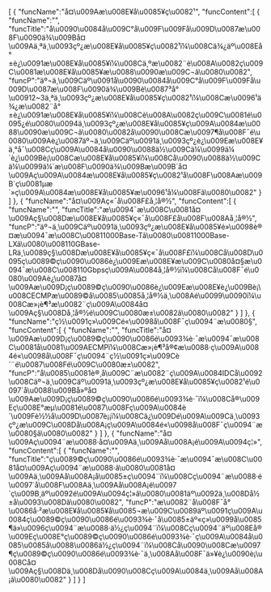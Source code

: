 [
	{
		"funcName":"å¤\u009Aæ\u008E¥å\u0085¥ç\u0082¹",
		"funcContent":[
			{
				"funcName":"",
				"funcTitle":"å\u0090\u0084å\u009C°å\u009F\u009Få\u009D\u0087æ\u008F\u0090ä¾\u009Bå¤\u009Aä¸ªä¸\u0093çº¿æ\u008E¥å\u0085¥ç\u0082¹ï¼\u008Cä¾¿äº\u008Eå°±è¿\u0091æ\u008E¥å\u0085¥ï¼\u008Cä¸ºæ\u0082¨è\u008A\u0082ç\u009C\u0081æ\u008E¥å\u0085¥æ\u0088\u0090æ\u009C¬ã\u0080\u0082",
				"funcP":"äº¬ä¸\u009Cäº\u0091å\u0090\u0084å\u009C°å\u009F\u009Få\u009D\u0087æ\u008F\u0090ä¾\u009Bè\u0087³å°\u00912~3ä¸ªä¸\u0093çº¿æ\u008E¥å\u0085¥ç\u0082¹ï¼\u008Cæ\u0096¹ä¾¿æ\u0082¨å°±è¿\u0091æ\u008E¥å\u0085¥ï¼\u008Cè\u008A\u0082ç\u009C\u0081é\u0095¿é\u0080\u0094ä¸\u0093çº¿æ\u008E¥å\u0085¥ç\u009A\u0084æ\u0088\u0090æ\u009C¬ã\u0080\u0082å\u0090\u008Cæ\u0097¶å\u008F¯é\u0080\u009Aè¿\u0087äº¬ä¸\u009Cäº\u0091ä¸\u0093çº¿è¿\u009Eæ\u008E¥ä¸°å¯\u008Cç\u009A\u0084å\u0090\u0088ä½\u009Cä¼\u0099ä¼´è¿\u009Bè¡\u008Cæ\u008E¥å\u0085¥ï¼\u008Cå\u0090\u0088ä½\u009Cä¼\u0099ä¼´æ\u008F\u0090ä¾\u009Bæ\u009B´å¤\u009Aç\u009A\u0084æ\u008E¥å\u0085¥ç\u0082¹å\u008F\u008Aæ\u009B´ç\u0081µæ´»ç\u009A\u0084æ\u008E¥å\u0085¥æ\u0096¹å¼\u008Fã\u0080\u0082"
			}
		]
	},
	{
		"funcName":"å¤\u009Aç«¯å\u008F£å¸¦å®½",
		"funcContent":[
			{
				"funcName":"",
				"funcTitle":"æ\u0094¯æ\u008C\u0081å¤\u009Aç§\u008Dæ\u008E¥å\u0085¥ç«¯å\u008F£å\u008F\u008Aå¸¦å®½",
				"funcP":"äº¬ä¸\u009Cäº\u0091ä¸\u0093çº¿æ\u008E¥å\u0085¥é»\u0098è®¤æ\u0094¯æ\u008C\u00811000Base-Tã\u0080\u00811000Base-LXã\u0080\u008110GBase-LRä¸\u0089ç§\u008Dæ\u008E¥å\u0085¥ç«¯å\u008F£ï¼\u008Cå\u008D\u0095ç\u0089©ç\u0090\u0086è¿\u009Eæ\u008E¥æ\u009C\u0080å¤§æ\u0094¯æ\u008C\u008110Gbpsç\u009A\u0084å¸¦å®½ï¼\u008Cå\u008F¯é\u0080\u009Aè¿\u0087å¤\u009Aæ\u009D¡ç\u0089©ç\u0090\u0086è¿\u009Eæ\u008E¥è¿\u009Bè¡\u008CECMPæ\u0089©å\u0085\u0085å¸¦å®½ä¸\u008Aé\u0099\u0090ï¼\u008Cæ»¡è¶³æ\u0082¨ç\u009A\u0084å¤\u009Aç§\u008Då¸¦å®½é\u009C\u0080æ±\u0082ã\u0080\u0082"
			}
		]
	},
	{
		"funcName":"ç½\u0091ç»\u009Cé«\u0098å\u008F¯ç\u0094¨æ\u0080§",
		"funcContent":[
			{
				"funcName":"",
				"funcTitle":"å¤\u009Aæ\u009D¡ç\u0089©ç\u0090\u0086é\u0093¾è·¯æ\u0094¯æ\u008C\u0081å\u0081\u009AECMPï¼\u008Cæ»¡è¶³å®¢æ\u0088·ç\u009A\u0084é«\u0098å\u008F¯ç\u0094¨ç½\u0091ç»\u009Cè´¨é\u0087\u008Fé\u009C\u0080æ±\u0082",
				"funcP":"å\u0085\u0081è®¸å\u009C¨æ\u0082¨ç\u009A\u0084IDCå\u0092\u008Cäº¬ä¸\u009Cäº\u0091ä¸\u0093çº¿æ\u008E¥å\u0085¥ç\u0082¹é\u0097´å\u0088\u009Bå»ºå¤\u009Aæ\u009D¡ç\u0089©ç\u0090\u0086é\u0093¾è·¯ï¼\u008Cå®\u009Eç\u008E°æµ\u0081é\u0087\u008Fç\u009A\u0084è´\u009Fè½½å\u009D\u0087è¡¡ï¼\u008Cä¿\u009Dé\u009A\u009Cä¸\u0093çº¿æ\u009C\u008Då\u008A¡ç\u009A\u0084é«\u0098å\u008F¯ç\u0094¨æ\u0080§ã\u0080\u0082"
			}
		]
	},
	{
		"funcName":"å¤\u009Aç\u0094¨æ\u0088·å¤\u009Aä¸\u009Aå\u008A¡é\u009A\u0094ç¦»",
		"funcContent":[
			{
				"funcName":"",
				"funcTitle":"ç\u0089©ç\u0090\u0086é\u0093¾è·¯æ\u0094¯æ\u008C\u0081å¤\u009Aç\u0094¨æ\u0088·ã\u0080\u0081å¤\u009Aä¸\u009Aå\u008A¡å\u0085±ç\u0094¨ï¼\u008Cç\u0094¨æ\u0088·é\u0097´å\u008F\u008Aä¸\u009Aå\u008A¡é\u0097´ç\u009B¸äº\u0092é\u009A\u0094ç¦»ã\u0080\u0081äº\u0092ä¸\u008Då½±å\u0093\u008Dã\u0080\u0082",
				"funcP":"æ\u0082¨å\u008F¯å°\u0086å·²æ\u008E¥å\u0085¥å\u0085¬æ\u009C\u0089äº\u0091ç\u009A\u0084ç\u0089©ç\u0090\u0086é\u0093¾è·¯å\u0085±äº«ç»\u0099å\u0085¶ä»\u0096ç\u0094¨æ\u0088·ä½¿ç\u0094¨ï¼\u008Cç\u0094¨äº\u008Eå®\u009Eç\u008E°ç\u0089©ç\u0090\u0086é\u0093¾è·¯ç\u009A\u0084å\u0085\u0085å\u0088\u0086ä½¿ç\u0094¨ï¼\u008Cå\u0090\u008Cæ\u0097¶ç\u0089©ç\u0090\u0086é\u0093¾è·¯ä¸\u008Aå\u008F¯ä»¥è¿\u0090è¡\u008Cå¤\u009Aç§\u008Dä¸\u008Då\u0090\u008Cç\u009A\u0084ä¸\u009Aå\u008A¡ã\u0080\u0082"
			}
		]
	}
]